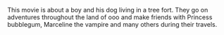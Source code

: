 This movie is about a boy and his dog living in a tree fort. They go on adventures throughout the land of ooo and make friends with Princess bubblegum, Marceline the vampire and many others during their travels.
